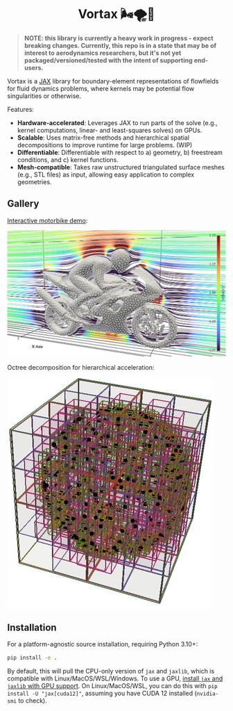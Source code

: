 <h1 align='center'>Vortax 🌬️🌪️🍃</h1>

> **NOTE: this library is currently a heavy work in progress - expect breaking changes. Currently, this repo is in a state that may be of interest to aerodynamics researchers, but it's not yet packaged/versioned/tested with the intent of supporting end-users.**

Vortax is a [JAX](https://github.com/jax-ml/jax) library for boundary-element representations of flowfields for fluid dynamics problems, where kernels may be potential flow singularities or otherwise.

Features:

- **Hardware-accelerated**: Leverages JAX to run parts of the solve (e.g., kernel computations, linear- and least-squares solves) on GPUs.
- **Scalable**: Uses matrix-free methods and hierarchical spatial decompositions to improve runtime for large problems. (WIP)
- **Differentiable**: Differentiable with respect to a) geometry, b) freestream conditions, and c) kernel functions.
- **Mesh-compatible**: Takes raw unstructured triangulated surface meshes (e.g., STL files) as input, allowing easy application to complex geometries.

## Gallery

[Interactive motorbike demo](https://peterdsharpe.github.io/Vortax/motorbike_scene.html):

[![Motorbike demo](./assets/motorbike.jpg)](https://peterdsharpe.github.io/Vortax/motorbike_scene.html)

Octree decomposition for hierarchical acceleration:

![Octree decomposition](./assets/octree.jpg)

## Installation

For a platform-agnostic source installation, requiring Python 3.10+:

```bash
pip install -e .
```

By default, this will pull the CPU-only version of `jax` and `jaxlib`, which is compatible with Linux/MacOS/WSL/Windows. To use a GPU, [install `jax` and `jaxlib` with GPU support](https://docs.jax.dev/en/latest/installation.html). On Linux/MacOS/WSL, you can do this with `pip install -U "jax[cuda12]"`, assuming you have CUDA 12 installed (`nvidia-smi` to check).
